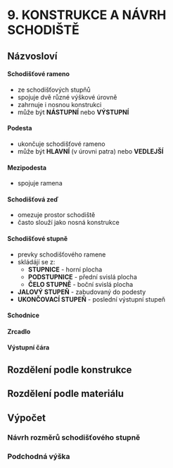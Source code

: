# 9. KONSTRUKCE A NÁVRH SCHODIŠTĚ

## Názvosloví

#### Schodišťové rameno

- ze schodišťových stupňů
- spojuje dvě různé výškové úrovně
- zahrnuje i nosnou konstrukci
- může být **NÁSTUPNÍ** nebo **VÝSTUPNÍ**

#### Podesta

- ukončuje schodišťové rameno
- může být **HLAVNÍ** (v úrovni patra) nebo **VEDLEJŠÍ**

#### Mezipodesta

- spojuje ramena

#### Schodišťová zeď

- omezuje prostor schodiště
- často slouží jako nosná konstrukce

#### Schodišťové stupně

- prevky schodišťového ramene
- skládájí se z: 
    - **STUPNICE** - horní plocha
    - **PODSTUPNICE** - přední svislá plocha
    - **ČELO STUPNĚ** - boční svislá plocha
- **JALOVÝ STUPEŇ** - zabudovaný do podesty
- **UKONČOVACÍ STUPEŇ** - poslední výstupní stupeň

#### Schodnice

#### Zrcadlo

#### Výstupní čára

## Rozdělení podle konstrukce

## Rozdělení podle materiálu

## Výpočet

### Návrh rozměrů schodišťového stupně

### Podchodná výška